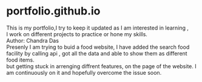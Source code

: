 # portfolio.github.io
This is my portfolio,I try to keep it updated  as I am interested in learning ,
<br>
I work on different projects to practice or hone my skills.
<br>
Author: Chandra Das
<br>
Presenly I am trying to buid  a food website, I have added the search food facility by calling api , got all the data and able to show them as different food items.
<br> but getting stuck in arrenging diffrent features, on the page of the website. I am continuously on it and hopefully overcome the issue soon. 
